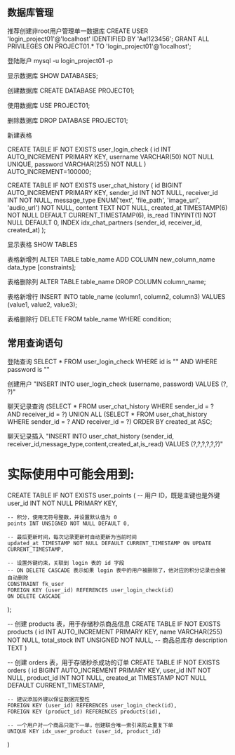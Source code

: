 ##      数据库管理


推荐创建非root用户管理单一数据库
CREATE USER 'login_project01'@'localhost' IDENTIFIED BY 'Aa!123456';
GRANT ALL PRIVILEGES ON PROJECT01.* TO 'login_project01'@'localhost';

登陆账户
mysql -u login_project01 -p

显示数据库
SHOW DATABASES;

创建数据库
CREATE DATABASE PROJECT01;

使用数据库
USE PROJECT01;

删除数据库
DROP DATABASE PROJECT01;

新建表格

CREATE TABLE IF NOT EXISTS user_login_check (
    id INT AUTO_INCREMENT PRIMARY KEY,
    username VARCHAR(50) NOT NULL UNIQUE,
    password VARCHAR(255) NOT NULL
) AUTO_INCREMENT=100000;


CREATE TABLE IF NOT EXISTS user_chat_history (
    id BIGINT AUTO_INCREMENT PRIMARY KEY,
    sender_id INT NOT NULL,
    receiver_id INT NOT NULL,
    message_type ENUM('text', 'file_path', 'image_url', 'audio_url') NOT NULL,
    content TEXT NOT NULL,
    created_at TIMESTAMP(6) NOT NULL DEFAULT CURRENT_TIMESTAMP(6),
    is_read TINYINT(1) NOT NULL DEFAULT 0,
    INDEX idx_chat_partners (sender_id, receiver_id, created_at)
);

显示表格
SHOW TABLES

表格新增列
ALTER TABLE table_name ADD COLUMN new_column_name data_type [constraints];

表格删除列
ALTER TABLE table_name DROP COLUMN column_name;

表格新增行
INSERT INTO table_name (column1, column2, column3) VALUES (value1, value2, value3);

表格删除行
DELETE FROM table_name WHERE condition;

##      常用查询语句

登陆查询
SELECT * FROM user_login_check WHERE id is "" AND WHERE password is ""

创建用户
"INSERT INTO user_login_check (username, password) VALUES (?, ?)"


聊天记录查询
(SELECT * FROM user_chat_history WHERE sender_id = ? AND receiver_id = ?)
UNION ALL
(SELECT * FROM user_chat_history WHERE sender_id = ? AND receiver_id = ?)
ORDER BY created_at ASC;

聊天记录插入
"INSERT INTO user_chat_history (sender_id, receiver_id,message_type,content,created_at,is_read) VALUES (?,?,?,?,?,?)"


# 实际使用中可能会用到:

CREATE TABLE IF NOT EXISTS user_points (
    -- 用户 ID，既是主键也是外键
    user_id INT NOT NULL PRIMARY KEY,

    -- 积分，使用无符号整数，并设置默认值为 0
    points INT UNSIGNED NOT NULL DEFAULT 0,

    -- 最后更新时间，每次记录更新时自动更新为当前时间
    updated_at TIMESTAMP NOT NULL DEFAULT CURRENT_TIMESTAMP ON UPDATE CURRENT_TIMESTAMP,

    -- 设置外键约束，关联到 login 表的 id 字段
    -- ON DELETE CASCADE 表示如果 login 表中的用户被删除了，他对应的积分记录也会被自动删除
    CONSTRAINT fk_user
    FOREIGN KEY (user_id) REFERENCES user_login_check(id)
    ON DELETE CASCADE
);

-- 创建 products 表，用于存储秒杀商品信息
CREATE TABLE IF NOT EXISTS products (
    id INT AUTO_INCREMENT PRIMARY KEY,
    name VARCHAR(255) NOT NULL,
    total_stock INT UNSIGNED NOT NULL, -- 商品总库存
    description TEXT
)

-- 创建 orders 表，用于存储秒杀成功的订单
CREATE TABLE IF NOT EXISTS orders (
    id BIGINT AUTO_INCREMENT PRIMARY KEY,
    user_id INT NOT NULL,
    product_id INT NOT NULL,
    created_at TIMESTAMP NOT NULL DEFAULT CURRENT_TIMESTAMP,
    
    -- 建议添加外键以保证数据完整性
    FOREIGN KEY (user_id) REFERENCES user_login_check(id),
    FOREIGN KEY (product_id) REFERENCES products(id),
    
    -- 一个用户对一个商品只能下一单，创建联合唯一索引来防止重复下单
    UNIQUE KEY idx_user_product (user_id, product_id)
)
